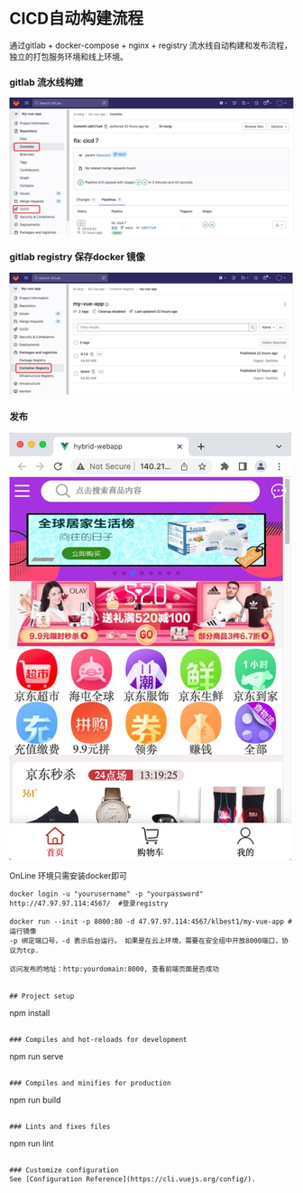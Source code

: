 #  CICD自动构建流程

 通过gitlab + docker-compose + nginx + registry 流水线自动构建和发布流程，独立的打包服务环境和线上环境。
### gitlab 流水线构建
![image](./images/gitlab-ci.png)

### gitlab registry 保存docker 镜像
![image](https://github.com/klbest1/CICD-My-Vue-App/blob/main/images/docker-image.png)

### 发布
![image](https://github.com/klbest1/CICD-My-Vue-App/blob/main/images/online-app.png)

OnLine 环境只需安装docker即可
```
docker login -u "yourusername" -p "yourpassword" http://47.97.97.114:4567/  #登录registry

docker run --init -p 8000:80 -d 47.97.97.114:4567/klbest1/my-vue-app # 运行镜像
-p 绑定端口号，-d 表示后台运行。 如果是在云上环境，需要在安全组中开放8000端口，协议为tcp.

访问发布的地址：http:yourdomain:8000, 查看前端页面是否成功


## Project setup
```
npm install
```

### Compiles and hot-reloads for development
```
npm run serve
```

### Compiles and minifies for production
```
npm run build
```

### Lints and fixes files
```
npm run lint
```

### Customize configuration
See [Configuration Reference](https://cli.vuejs.org/config/).
